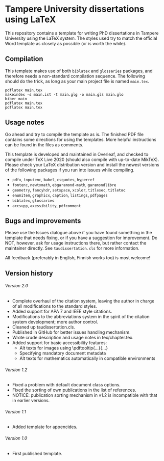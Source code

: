 # Tampere University dissertations using LaTeX

This repository contains a template for writing PhD dissertations in Tampere University using the LaTeX system. The styles used try to match the official Word template as closely as possible (or is worth the while).

## Compilation

This template makes use of both `biblatex` and `glossaries` packages, and therefore needs a non-standard compilation sequence. The following should do the trick, as long as your main project file is named `main.tex`.

```
pdflatex main.tex
makeindex -s main.ist -t main.glg -o main.gls main.glo
biber main
pdflatex main.tex
pdflatex main.tex
```

## Usage notes

Go ahead and try to compile the template as is. The finished PDF file contains some directions for using the templates. More helpful instructions can be found in the files as comments.

This template is developed and maintained in Overleaf, and checked to compile under TeX Live 2020 (should also compile with up-to-date MikTeX). Please check your LaTeX distribution version and install the newest versions of the following packages if you run into issues while compiling.

* `pdfx`, `ìnputenc`, `babel`, `csquotes`, `hyperref`
* `fontenc`, `newtxmath`, `ebgaramond-math`, `garamondlibre`
* `geometry`, `fancyhdr`, `setspace`, `xcolor`, `titlesec`, `titletoc`
* `enumitem`, `graphicx`, `caption`, `listings`, `pdfpages`
* `biblatex`, `glossaries`
* `accsupp`, `axessibility`, `pdfcomment`

## Bugs and improvements

Please use the Issues dialogue above if you have found something in the template that needs fixing, or if you have a suggestion for improvement. Do NOT, however, ask for usage instructions there, but rather contact the maintainer directly. See `taudissertation.cls` for more information.

All feedback (preferably in English, Finnish works too) is most welcome!

## Version history

###### Version 2.0

* Complete overhaul of the citation system, leaving the author in charge of all modifications to the standard styles.
* Added support for APA 7 and IEEE style citations.
* Modifications to the abbreviations system in the spirit of the citation system development; more author control.
* Cleaned up taudissertation.cls.
* Published in GitHub for better issues handling mechanism.
* Wrote crude description and usage notes in tex/chapter.tex.
* Added support for basic accessibility features:
  * Alt texts for images using \pdftooltip{...}{...}
  * Specifying mandatory document metadata
  * Alt texts for mathematics automatically in compatible environments

###### Version 1.2

* Fixed a problem with default document class options.
* Fixed the sorting of own publications in the list of references.
* NOTICE: publication sorting mechanism in v1.2 is incompatible with that in earlier versions.

###### Version 1.1
* Added template for appencides.

###### Version 1.0
* First published template.
